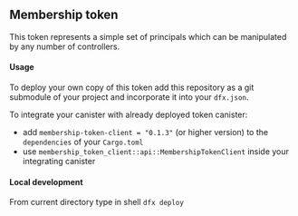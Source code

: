 ## Membership token

This token represents a simple set of principals which can be manipulated by any number of controllers.

#### Usage

To deploy your own copy of this token add this repository as a git submodule of your project and incorporate it into
your `dfx.json`.

To integrate your canister with already deployed token canister:

* add `membership-token-client = "0.1.3"` (or higher version) to the `dependencies` of your `Cargo.toml`
* use `membership_token_client::api::MembershipTokenClient` inside your integrating canister

#### Local development

From current directory type in shell `dfx deploy`